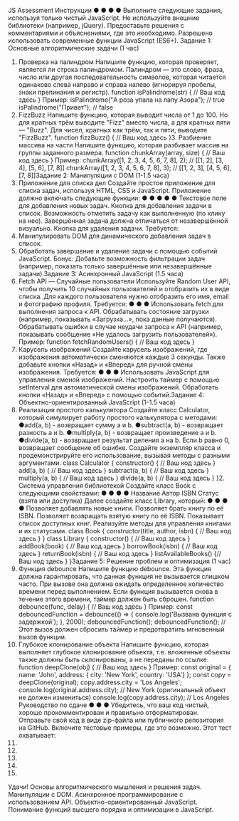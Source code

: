 JS Assessment
Инструкции
●
●
●
●
Выполните следующие задания, используя только чистый JavaScript.
Не используйте внешние библиотеки (например, jQuery).
Предоставьте решения с комментариями и объяснениями, где это необходимо.
Разрешено использовать современные функции JavaScript (ES6+).
Задание 1: Основные алгоритмические задачи (1 час)
1. Проверка на палиндром
Напишите функцию, которая проверяет, является ли строка палиндромом. Палиндром
— это слово, фраза, число или другая последовательность символов, которая
читается одинаково слева направо и справа налево (игнорируя пробелы, знаки
препинания и регистр).
function isPalindrome(str) {
// Ваш код здесь
}
Пример:
isPalindrome("А роза упала на лапу Азора"); // true
isPalindrome("Привет"); // false
2. FizzBuzz
Напишите функцию, которая выводит числа от 1 до 100. Но для кратных трём
выводите "Fizz" вместо числа, а для кратных пяти — "Buzz". Для чисел, кратных как
трём, так и пяти, выводите "FizzBuzz".
function fizzBuzz() {
// Ваш код здесь
}3. Разбиение массива на части
Напишите функцию, которая разбивает массив на группы заданного размера.
function chunkArray(array, size) {
// Ваш код здесь
}
Пример:
chunkArray([1, 2, 3, 4, 5, 6, 7, 8], 2); // [[1, 2], [3, 4], [5, 6],
[7, 8]]
chunkArray([1, 2, 3, 4, 5, 6, 7, 8], 3); // [[1, 2, 3], [4, 5, 6],
[7, 8]]Задание 2: Манипуляции с DOM (1-1.5 часа)
1. Приложение для списка дел
Создайте простое приложение для списка задач, используя HTML, CSS и JavaScript.
Приложение должно включать следующие функции:
●
●
●
●
●
Текстовое поле для добавления новых задач.
Кнопка для добавления задачи в список.
Возможность отметить задачу как выполненную (по клику на нее).
Завершённая задача должна отличаться от незавершённой визуально.
Кнопка для удаления задачи.
Требуется:
1. Манипулировать DOM для динамического добавления задач в список.
2. Обработать завершение и удаление задачи с помощью событий JavaScript.
Бонус: Добавьте возможность фильтрации задач (например, показать только
завершённые или незавершённые задачи).Задание 3: Асинхронный JavaScript (1.5 часа)
1. Fetch API — Случайные пользователи
Используйте Random User API, чтобы получить 10 случайных пользователей и
отобразить их в виде списка. Для каждого пользователя нужно отобразить его имя,
email и фотографию профиля.
Требуется:
●
●
●
Использовать fetch для выполнения запроса к API.
Обрабатывать состояние загрузки (например, показывать «Загрузка...», пока
данные получаются).
Обрабатывать ошибки в случае неудачи запроса к API (например, показывать
сообщение «Не удалось загрузить пользователей»).
Пример:
function fetchRandomUsers() {
// Ваш код здесь
}
2. Карусель изображений
Создайте карусель изображений, где изображения автоматически сменяются каждые 3
секунды. Также добавьте кнопки «Назад» и «Вперед» для ручной смены изображения.
Требуется:
●
●
●
Использовать JavaScript для управления сменой изображений.
Настроить таймер с помощью setInterval для автоматической смены
изображений.
Обработать кнопки «Назад» и «Вперед» с помощью событий.Задание 4: Объектно-ориентированный JavaScript (1-1.5 часа)
1. Реализация простого калькулятора
Создайте класс Calculator, который симулирует работу простого калькулятора с
методами:
●add(a, b) - возвращает сумму a и b.
●subtract(a, b) - возвращает разность a и b.
●multiply(a, b) - возвращает произведение a и b.
●divide(a, b) - возвращает результат деления a на b. Если b равно 0,
возвращает сообщение об ошибке.
Создайте экземпляр класса и продемонстрируйте его использование, вызывая методы
с разными аргументами.
class Calculator {
constructor() {
// Ваш код здесь
}
add(a, b) {
// Ваш код здесь
}
subtract(a, b) {
// Ваш код здесь
}
multiply(a, b) {
// Ваш код здесь
}
divide(a, b) {
// Ваш код здесь
}
}2. Система управления библиотекой
Создайте класс Book с следующими свойствами:
●
●
●
●
Название
Автор
ISBN
Статус (взята или доступна)
Далее создайте класс Library, который:
●
●
●
●
Позволяет добавлять новые книги.
Позволяет брать книгу по её ISBN.
Позволяет возвращать взятую книгу по её ISBN.
Показывает список доступных книг.
Реализуйте методы для управления книгами и их статусами.
class Book {
constructor(title, author, isbn) {
// Ваш код здесь
}
}
class Library {
constructor() {
// Ваш код здесь
}
addBook(book) {
// Ваш код здесь
}
borrowBook(isbn) {
// Ваш код здесь
}
returnBook(isbn) {
// Ваш код здесь
}
listAvailableBooks() {// Ваш код здесь
}
}Задание 5: Решение проблем и оптимизация (1 час)
1. Функция debounce
Напишите функцию debounce. Эта функция должна гарантировать, что данная
функция не вызывается слишком часто. При вызове она должна ожидать
определенное количество времени перед выполнением. Если функция вызывается
снова в течение этого времени, таймер должен быть сброшен.
function debounce(func, delay) {
// Ваш код здесь
}
Пример:
const debouncedFunction = debounce(() => {
console.log('Вызвана функция с задержкой');
}, 2000);
debouncedFunction();
debouncedFunction(); // Этот вызов должен сбросить таймер и
предотвратить мгновенный вызов функции.
2. Глубокое клонирование объекта
Напишите функцию, которая выполняет глубокое клонирование объекта, т.е.
вложенные объекты также должны быть склонированы, а не переданы по ссылке.
function deepClone(obj) {
// Ваш код здесь
}
Пример:
const original = {
name: 'John',
address: {
city: 'New York',
country: 'USA'}
};
const copy = deepClone(original);
copy.address.city = 'Los Angeles';
console.log(original.address.city); // New York (оригинальный объект
не должен измениться)
console.log(copy.address.city);
// Los Angeles
Руководство по сдаче
●
●
●
Убедитесь, что ваш код чистый, хорошо прокомментирован и правильно
отформатирован.
Отправьте свой код в виде zip-файла или публичного репозитория на GitHub.
Включите тестовые примеры, где это возможно.
Этот тест охватывает:
1.
2.
3.
4.
5.
Удачи!
Основы алгоритмического мышления и решения задач.
Манипуляции с DOM.
Асинхронное программирование с использованием API.
Объектно-ориентированный JavaScript.
Понимание функций высшего порядка и оптимизации в JavaScript.